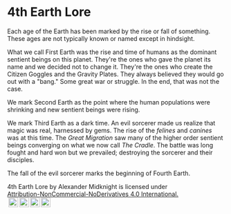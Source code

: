 # 4th Earth Lore

Each age of the Earth has been marked by the rise or fall of something. These ages are not typically known or named except in hindsight.

What we call First Earth was the rise and time of humans as the dominant sentient beings on this planet. They're the ones who gave the planet its name and we decided not to change it. They're the ones who create the Citizen Goggles and the Gravity Plates. They always believed they would go out with a "bang." Some great war or struggle. In the end, that was not the case.

We mark Second Earth as the point where the human populations were shrinking and new sentient beings were rising.

We mark Third Earth as a dark time. An evil sorcerer made us realize that magic was real, harnessed by gems. The rise of the *felines* and *canines* was at this time. The *Great Migration* saw many of the higher order sentient beings converging on what we now call *The Cradle*. The battle was long fought and hard won but we prevailed; destroying the sorcerer and their disciples.

The fall of the evil sorcerer marks the beginning of Fourth Earth.

<p xmlns:cc="http://creativecommons.org/ns#" xmlns:dct="http://purl.org/dc/terms/"><span property="dct:title">4th Earth Lore</span> by <span property="cc:attributionName">Alexander Midknight</span> is licensed under <a href="http://creativecommons.org/licenses/by-nc-nd/4.0/?ref=chooser-v1" target="_blank" rel="license noopener noreferrer" style="display:inline-block;">Attribution-NonCommercial-NoDerivatives 4.0 International.<br><img style="height:22px!important;margin-left:3px;vertical-align:text-bottom;" src="https://mirrors.creativecommons.org/presskit/icons/cc.svg?ref=chooser-v1"><img style="height:22px!important;margin-left:3px;vertical-align:text-bottom;" src="https://mirrors.creativecommons.org/presskit/icons/by.svg?ref=chooser-v1"><img style="height:22px!important;margin-left:3px;vertical-align:text-bottom;" src="https://mirrors.creativecommons.org/presskit/icons/nc.svg?ref=chooser-v1"><img style="height:22px!important;margin-left:3px;vertical-align:text-bottom;" src="https://mirrors.creativecommons.org/presskit/icons/nd.svg?ref=chooser-v1"></a></p>
